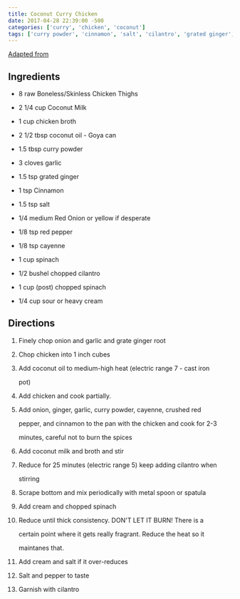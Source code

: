 ```yaml
---
title: Coconut Curry Chicken
date: 2017-04-28 22:39:00 -500
categories: ['curry', 'chicken', 'coconut']
tags: ['curry powder', 'cinnamon', 'salt', 'cilantro', 'grated ginger', 'spinach', 'boneless/skinless chicken thighs', 'red onion', 'red pepper', 'chicken broth', 'garlic', 'cayenne', 'coconut oil', 'coconut milk', 'sour or heavy cream']
---
```


[Adapted from](https://www.ketoconnect.net/recipe/coconut-curry-chicken/)



## Ingredients



-   8 raw Boneless/Skinless Chicken Thighs

-   2 1/4 cup Coconut Milk

-   1 cup chicken broth

-   2 1/2 tbsp coconut oil - Goya can

-   1.5 tbsp curry powder

-   3 cloves garlic

-   1.5 tsp grated ginger

-   1 tsp Cinnamon

-   1.5 tsp salt

-   1/4 medium Red Onion or yellow if desperate

-   1/8 tsp red pepper

-   1/8 tsp cayenne

-   1 cup spinach

-   1/2 bushel chopped cilantro

-   1 cup (post) chopped spinach

-   1/4 cup sour or heavy cream



## Directions



1.  Finely chop onion and garlic and grate ginger root

2.  Chop chicken into 1 inch cubes

3.  Add coconut oil to medium-high heat (electric range 7 - cast iron

    pot)

4.  Add chicken and cook partially.

5.  Add onion, ginger, garlic, curry powder, cayenne, crushed red

    pepper, and cinnamon to the pan with the chicken and cook for 2-3

    minutes, careful not to burn the spices

6.  Add coconut milk and broth and stir

7.  Reduce for 25 minutes (electric range 5) keep adding cilantro when

    stirring

8.  Scrape bottom and mix periodically with metal spoon or spatula

9.  Add cream and chopped spinach

10. Reduce until thick consistency. DON\'T LET IT BURN! There is a

    certain point where it gets really fragrant. Reduce the heat so it

    maintanes that.

11. Add cream and salt if it over-reduces

12. Salt and pepper to taste

13. Garnish with cilantro


